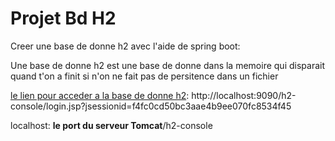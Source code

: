 # Projet Bd H2

Creer une base de donne h2 avec l'aide de spring boot:

Une base de donne h2 est une base de donne dans la memoire qui disparait quand t'on a finit si n'on ne fait pas de persitence dans un fichier

[le lien pour acceder a la base de donne h2](http://localhost:9090/h2-console/login.jsp?jsessionid=f4fc0cd50bc3aae4b9ee070fc8534f45): http://localhost:9090/h2-console/login.jsp?jsessionid=f4fc0cd50bc3aae4b9ee070fc8534f45

localhost: **le port du serveur Tomcat**/h2-console


